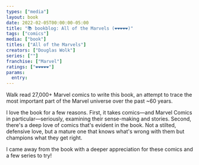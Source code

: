 ```yaml
---
types: ["media"]
layout: book
date: 2022-02-05T00:00:00-05:00
title: "📚 bookblog: All of the Marvels (❤️❤️❤️❤️❤️)"
tags: ["comics"]
media: ["book"]
titles: ["All of the Marvels"]
creators: ["Douglas Wolk"]
series: [""]
franchise: ["Marvel"]
ratings: ["❤️❤️❤️❤️❤️"]
params:
  entry: 
---
```


Walk read 27,000+ Marvel comics to write this book, an attempt to trace the most important part of the Marvel universe over the past ~60 years.

I love the book for a few reasons. First, it takes comics—and Marvel Comics in particular—seriously, examining their sense-making and stories. Second, there's a deep love of comics that's evident in the book. Not a stilted, defensive love, but a mature one that knows what's wrong with them but champions what they get right.

I came away from the book with a deeper appreciation for these comics and a few series to try!
